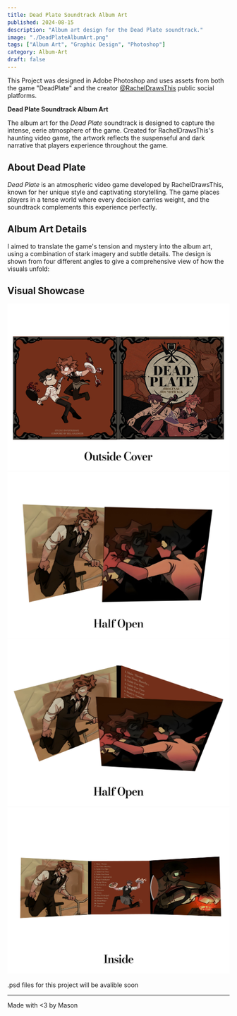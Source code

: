 ```yaml
---
title: Dead Plate Soundtrack Album Art  
published: 2024-08-15  
description: "Album art design for the Dead Plate soundtrack."  
image: "./DeadPlateAlbumArt.png"  
tags: ["Album Art", "Graphic Design", "Photoshop"]  
category: Album-Art  
draft: false
---
```

This Project was designed in Adobe Photoshop and uses assets from both the game "DeadPlate" and the creator [@RachelDrawsThis](x.com/racheldrawsthis) public social platforms.

**Dead Plate Soundtrack Album Art**

The album art for the *Dead Plate* soundtrack is designed to capture the intense, eerie atmosphere of the game. Created for RachelDrawsThis's haunting video game, the artwork reflects the suspenseful and dark narrative that players experience throughout the game.

## About Dead Plate

*Dead Plate* is an atmospheric video game developed by RachelDrawsThis, known for her unique style and captivating storytelling. The game places players in a tense world where every decision carries weight, and the soundtrack complements this experience perfectly.

## Album Art Details

I aimed to translate the game's tension and mystery into the album art, using a combination of stark imagery and subtle details. The design is shown from four different angles to give a comprehensive view of how the visuals unfold:

## Visual Showcase

![Closed (Outside View)](https://github.com/11ason/Sitefiles/blob/main/DeadPlateClosed.png?raw=true)
![Half-Open (Front View)](https://github.com/11ason/Sitefiles/blob/main/DeadPlateFront.png?raw=true)
![Half-Open (Top View)](https://github.com/11ason/Sitefiles/blob/main/DeadPlateTop.png?raw=true)
![Open (Inside View)](https://github.com/11ason/Sitefiles/blob/main/DeadPlateInside.png?raw=true)

.psd files for this project will be avalible soon

---

Made with <3 by Mason
